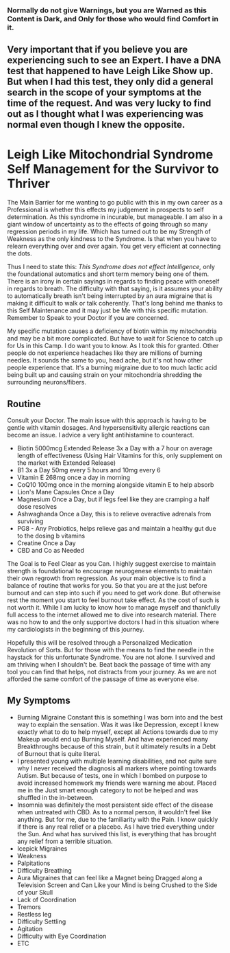 ### Normally do not give Warnings, but you are Warned as this Content is Dark, and Only for those who would find Comfort in it.
## Very important that if you believe you are experiencing such to see an Expert. I have a DNA test that happened to have Leigh Like Show up. But when I had this test, they only did a general search in the scope of your symptoms at the time of the request. And was very lucky to find out as I thought what I was experiencing was normal even though I knew the opposite.
# Leigh Like Mitochondrial Syndrome Self Management for the Survivor to Thriver

The Main Barrier for me wanting to go public with this in my own career as a Professional is whether this effects my judgement in prospects to self determination. As this syndrome in incurable, but manageable. I am also in a giant window of uncertainty as to the effects of going through so many regression periods in my life. Which has turned out to be my Strength of Weakness as the only kindness to the Syndrome. Is that when you have to relearn everything over and over again. You get very efficient at connecting the dots.

Thus I need to state this: *This Syndrome does not effect Intelligence,* only the foundational automatics and short term memory being one of them. There is an irony in certain sayings in regards to finding peace with oneself in regards to breath. The difficulty with that saying, is it assumes your ability to automatically breath isn't being interrupted by an aura migraine that is making it difficult to walk or talk coherently. That's long behind me thanks to this Self Maintenance and it may just be Me with this specific mutation. Remember to Speak to your Doctor if you are concerned.

My specific mutation causes a deficiency of biotin within my mitochondria and may be a bit more complicated. But have to wait for Science to catch up for Us in this Camp. I do want you to know. As I took this for granted. Other people do not experience headaches like they are millions of burning needles. It sounds the same to you, head ache, but it's not how other people experience that. It's a burning migraine due to too much lactic acid being built up and causing strain on your mitochondria shredding the surrounding neurons/fibers. 

## Routine
Consult your Doctor. The main issue with this approach is having to be gentle with vitamin dosages. And hypersensitivity allergic reactions can become an issue. I advice a very light antihistamine to counteract. 
* Biotin 5000mcg Extended Release 3x a Day with a 7 hour on average length of effectiveness (Using Hair Vitamins for this, only supplement on the market with Extended Release)
* B1 3x a Day 50mg every 5 hours and 10mg every 6
* Vitamin E 268mg once a day in morning
* CoQ10 100mg once in the morning alongside vitamin E to help absorb
* Lion's Mane Capsules Once a Day
* Magnesium Once a Day, but if legs feel like they are cramping a half dose resolves
* Ashwaghanda Once a Day, this is to relieve overactive adrenals from surviving
* PG8 - Any Probiotics, helps relieve gas and maintain a healthy gut due to the dosing b vitamins
* Creatine Once a Day
* CBD and Co as Needed

The Goal is to Feel Clear as you Can.
I highly suggest exercise to maintain strength is foundational to encourage neurogenese elements to maintain their own regrowth from regression. As your main objective is to find a balance of routine that works for you. So that you are at the just before burnout and can step into such if you need to get work done. But otherwise rest the moment you start to feel burnout take effect. As the cost of such is not worth it. While I am lucky to know how to manage myself and thankfully full access to the internet allowed me to dive into research material. There was no how to and the only supportive doctors I had in this situation where my cardiologists in the beginning of this journey.

Hopefully this will be resolved through a Personalized Medication Revolution of Sorts. But for those with the means to find the needle in the haystack for this unfortunate Syndrome. You are not alone. I survived and am thriving when I shouldn't be. Beat back the passage of time with any tool you can find that helps, not distracts from your journey. As we are not afforded the same comfort of the passage of time as everyone else.

## My Symptoms
* Burning Migraine Constant this is something I was born into and the best way to explain the sensation. Was it was like Depression, except I knew exactly what to do to help myself, except all Actions towards due to my Makeup would end up Burning Myself. And have experienced many Breakthroughs because of this strain, but it ultimately results in a Debt of Burnout that is quite literal. 
* I presented young with multiple learning disabilities, and not quite sure why I never received the diagnosis all markers where pointing towards Autism. But because of tests, one in which I bombed on purpose to avoid increased homework my friends were warning me about. Placed me in the Just smart enough category to not be helped and was shuffled in the in-between.
* Insomnia was definitely the most persistent side effect of the disease when untreated with CBD. As to a normal person, it wouldn't feel like anything. But for me, due to the familiarity with the Pain. I know quickly if there is any real relief or a placebo. As I have tried everything under the Sun. And what has survived this list, is everything that has brought any relief from a terrible situation.
* Icepick Migraines
* Weakness
* Palpitations
* Difficulty Breathing
* Aura Migraines that can feel like a Magnet being Dragged along a Television Screen and Can Like your Mind is being Crushed to the Side of your Skull
* Lack of Coordination
* Tremors
* Restless leg
* Difficulty Settling
* Agitation
* Difficulty with Eye Coordination
* ETC
